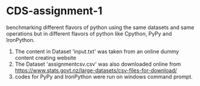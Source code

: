 # CDS-assignment-1
benchmarking different flavors of python using the same datasets and same operations but in different flavors of python like Cpython, PyPy and IronPython. 

1) The content in  Dataset 'input.txt' was taken from an online dummy content creating website
2) The Dataset 'assignmentcsv.csv' was also downloaded online from https://www.stats.govt.nz/large-datasets/csv-files-for-download/
3) codes for PyPy and IronPython were run on windows command prompt.
